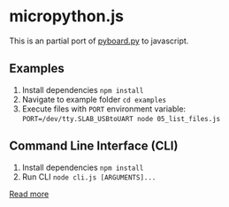 # micropython.js

This is an partial port of [pyboard.py](https://docs.micropython.org/en/latest/reference/pyboard.py.html) to javascript.

## Examples

1. Install dependencies `npm install`
2. Navigate to example folder `cd examples`
3. Execute files with `PORT` environment variable: `PORT=/dev/tty.SLAB_USBtoUART node 05_list_files.js`

## Command Line Interface (CLI)

1. Install dependencies `npm install`
1. Run CLI `node cli.js [ARGUMENTS]...`

[Read more](CLI.md)

